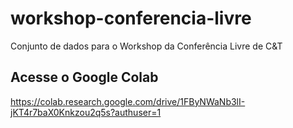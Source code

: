 # workshop-conferencia-livre
Conjunto de dados para o Workshop da Conferência Livre de C&T 

## Acesse o Google Colab
https://colab.research.google.com/drive/1FByNWaNb3lI-jKT4r7baX0Knkzou2q5s?authuser=1
